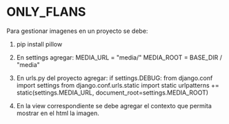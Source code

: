 # ONLY_FLANS

Para gestionar imagenes en un proyecto se debe:

1. pip install pillow

2. En settings agregar:
MEDIA_URL = "media/"
MEDIA_ROOT = BASE_DIR / "media"

3. En urls.py del proyecto agregar:
if settings.DEBUG:
from django.conf import settings
from django.conf.urls.static import static
    urlpatterns += static(settings.MEDIA_URL, document_root=settings.MEDIA_ROOT)

4. En la view correspondiente se debe agregar el contexto que permita mostrar en el html la imagen.